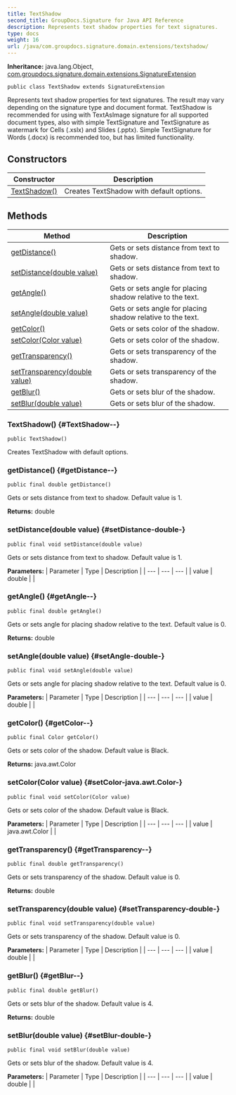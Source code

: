 ```yaml
---
title: TextShadow
second_title: GroupDocs.Signature for Java API Reference
description: Represents text shadow properties for text signatures.
type: docs
weight: 16
url: /java/com.groupdocs.signature.domain.extensions/textshadow/
---
```

**Inheritance:**
java.lang.Object, [com.groupdocs.signature.domain.extensions.SignatureExtension](../../com.groupdocs.signature.domain.extensions/signatureextension)
```
public class TextShadow extends SignatureExtension
```

Represents text shadow properties for text signatures. The result may vary depending on the signature type and document format. TextShadow is recommended for using with TextAsImage signature for all supported document types, also with simple TextSignature and TextSignature as watermark for Cells (.xslx) and Slides (.pptx). Simple TextSignature for Words (.docx) is recommended too, but has limited functionality.
## Constructors

| Constructor | Description |
| --- | --- |
| [TextShadow()](#TextShadow--) | Creates TextShadow with default options. |
## Methods

| Method | Description |
| --- | --- |
| [getDistance()](#getDistance--) | Gets or sets distance from text to shadow. |
| [setDistance(double value)](#setDistance-double-) | Gets or sets distance from text to shadow. |
| [getAngle()](#getAngle--) | Gets or sets angle for placing shadow relative to the text. |
| [setAngle(double value)](#setAngle-double-) | Gets or sets angle for placing shadow relative to the text. |
| [getColor()](#getColor--) | Gets or sets color of the shadow. |
| [setColor(Color value)](#setColor-java.awt.Color-) | Gets or sets color of the shadow. |
| [getTransparency()](#getTransparency--) | Gets or sets transparency of the shadow. |
| [setTransparency(double value)](#setTransparency-double-) | Gets or sets transparency of the shadow. |
| [getBlur()](#getBlur--) | Gets or sets blur of the shadow. |
| [setBlur(double value)](#setBlur-double-) | Gets or sets blur of the shadow. |
### TextShadow() {#TextShadow--}
```
public TextShadow()
```


Creates TextShadow with default options.

### getDistance() {#getDistance--}
```
public final double getDistance()
```


Gets or sets distance from text to shadow. Default value is 1.

**Returns:**
double
### setDistance(double value) {#setDistance-double-}
```
public final void setDistance(double value)
```


Gets or sets distance from text to shadow. Default value is 1.

**Parameters:**
| Parameter | Type | Description |
| --- | --- | --- |
| value | double |  |

### getAngle() {#getAngle--}
```
public final double getAngle()
```


Gets or sets angle for placing shadow relative to the text. Default value is 0.

**Returns:**
double
### setAngle(double value) {#setAngle-double-}
```
public final void setAngle(double value)
```


Gets or sets angle for placing shadow relative to the text. Default value is 0.

**Parameters:**
| Parameter | Type | Description |
| --- | --- | --- |
| value | double |  |

### getColor() {#getColor--}
```
public final Color getColor()
```


Gets or sets color of the shadow. Default value is Black.

**Returns:**
java.awt.Color
### setColor(Color value) {#setColor-java.awt.Color-}
```
public final void setColor(Color value)
```


Gets or sets color of the shadow. Default value is Black.

**Parameters:**
| Parameter | Type | Description |
| --- | --- | --- |
| value | java.awt.Color |  |

### getTransparency() {#getTransparency--}
```
public final double getTransparency()
```


Gets or sets transparency of the shadow. Default value is 0.

**Returns:**
double
### setTransparency(double value) {#setTransparency-double-}
```
public final void setTransparency(double value)
```


Gets or sets transparency of the shadow. Default value is 0.

**Parameters:**
| Parameter | Type | Description |
| --- | --- | --- |
| value | double |  |

### getBlur() {#getBlur--}
```
public final double getBlur()
```


Gets or sets blur of the shadow. Default value is 4.

**Returns:**
double
### setBlur(double value) {#setBlur-double-}
```
public final void setBlur(double value)
```


Gets or sets blur of the shadow. Default value is 4.

**Parameters:**
| Parameter | Type | Description |
| --- | --- | --- |
| value | double |  |

